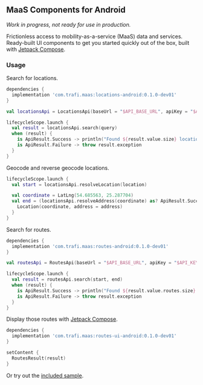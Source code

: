 ## MaaS Components for Android

*Work in progress, not ready for use in production.*

Frictionless access to mobility-as-a-service (MaaS) data and services.
Ready-built UI components to get you started quickly out of the box, built with [Jetpack Compose][compose].

### Usage

Search for locations.

```groovy
dependencies {
  implementation 'com.trafi.maas:locations-android:0.1.0-dev01'
}
```

```kotlin
val locationsApi = LocationsApi(baseUrl = "$API_BASE_URL", apiKey = "$API_KEY", regionId = "$REGION_ID")

lifecycleScope.launch {
  val result = locationsApi.search(query)
  when (result) {
    is ApiResult.Success -> println("Found ${result.value.size} locations.")
    is ApiResult.Failure -> throw result.exception
  }
}
```

Geocode and reverse geocode locations.

```kotlin
lifecycleScope.launch {
  val start = locationsApi.resolveLocation(location)

  val coordinate = LatLng(54.685563, 25.287704)
  val end = (locationsApi.resolveAddress(coordinate) as? ApiResult.Success)?.value?.let { address ->
    Location(coordinate, address = address)
  }
}
```

Search for routes.

```groovy
dependencies {
  implementation 'com.trafi.maas:routes-android:0.1.0-dev01'
}
```

```kotlin
val routesApi = RoutesApi(baseUrl = "$API_BASE_URL", apiKey = "$API_KEY")

lifecycleScope.launch {
  val result = routesApi.search(start, end)
  when (result) {
    is ApiResult.Success -> println("Found ${result.value.routes.size} routes.")
    is ApiResult.Failure -> throw result.exception
  }
}
```

Display those routes with [Jetpack Compose][compose].

```groovy
dependencies {
  implementation 'com.trafi.maas:routes-ui-android:0.1.0-dev01'
}
```

```kotlin
setContent {
  RoutesResult(result)
}
```

Or try out the [included sample][sample].

[sample]: https://github.com/trafi/maas-components-android/tree/main/android/app
[compose]: https://developer.android.com/jetpack/compose
